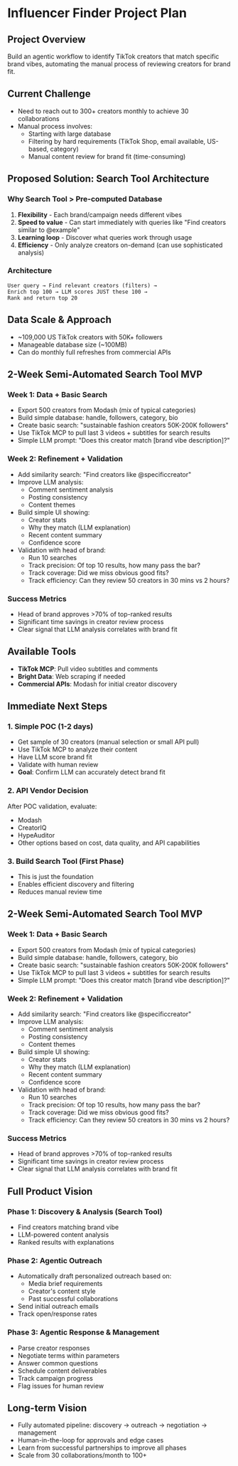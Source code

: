 # Influencer Finder Project Plan

## Project Overview
Build an agentic workflow to identify TikTok creators that match specific brand vibes, automating the manual process of reviewing creators for brand fit.

## Current Challenge
- Need to reach out to 300+ creators monthly to achieve 30 collaborations
- Manual process involves:
  - Starting with large database
  - Filtering by hard requirements (TikTok Shop, email available, US-based, category)
  - Manual content review for brand fit (time-consuming)

## Proposed Solution: Search Tool Architecture

### Why Search Tool > Pre-computed Database
1. **Flexibility** - Each brand/campaign needs different vibes
2. **Speed to value** - Can start immediately with queries like "Find creators similar to @example"
3. **Learning loop** - Discover what queries work through usage
4. **Efficiency** - Only analyze creators on-demand (can use sophisticated analysis)

### Architecture
```
User query → Find relevant creators (filters) → 
Enrich top 100 → LLM scores JUST these 100 → 
Rank and return top 20
```

## Data Scale & Approach
- ~109,000 US TikTok creators with 50K+ followers
- Manageable database size (~100MB)
- Can do monthly full refreshes from commercial APIs

## 2-Week Semi-Automated Search Tool MVP

### Week 1: Data + Basic Search
- Export 500 creators from Modash (mix of typical categories)
- Build simple database: handle, followers, category, bio
- Create basic search: "sustainable fashion creators 50K-200K followers"
- Use TikTok MCP to pull last 3 videos + subtitles for search results
- Simple LLM prompt: "Does this creator match [brand vibe description]?"

### Week 2: Refinement + Validation
- Add similarity search: "Find creators like @specificcreator"
- Improve LLM analysis:
  - Comment sentiment analysis
  - Posting consistency
  - Content themes
- Build simple UI showing:
  - Creator stats
  - Why they match (LLM explanation)
  - Recent content summary
  - Confidence score
- Validation with head of brand:
  - Run 10 searches
  - Track precision: Of top 10 results, how many pass the bar?
  - Track coverage: Did we miss obvious good fits?
  - Track efficiency: Can they review 50 creators in 30 mins vs 2 hours?

### Success Metrics
- Head of brand approves >70% of top-ranked results
- Significant time savings in creator review process
- Clear signal that LLM analysis correlates with brand fit

## Available Tools
- **TikTok MCP**: Pull video subtitles and comments
- **Bright Data**: Web scraping if needed
- **Commercial APIs**: Modash for initial creator discovery

## Immediate Next Steps

### 1. Simple POC (1-2 days)
- Get sample of 30 creators (manual selection or small API pull)
- Use TikTok MCP to analyze their content
- Have LLM score brand fit
- Validate with human review
- **Goal**: Confirm LLM can accurately detect brand fit

### 2. API Vendor Decision
After POC validation, evaluate:
- Modash
- CreatorIQ
- HypeAuditor
- Other options based on cost, data quality, and API capabilities

### 3. Build Search Tool (First Phase)
- This is just the foundation
- Enables efficient discovery and filtering
- Reduces manual review time

## 2-Week Semi-Automated Search Tool MVP

### Week 1: Data + Basic Search
- Export 500 creators from Modash (mix of typical categories)
- Build simple database: handle, followers, category, bio
- Create basic search: "sustainable fashion creators 50K-200K followers"
- Use TikTok MCP to pull last 3 videos + subtitles for search results
- Simple LLM prompt: "Does this creator match [brand vibe description]?"

### Week 2: Refinement + Validation
- Add similarity search: "Find creators like @specificcreator"
- Improve LLM analysis:
  - Comment sentiment analysis
  - Posting consistency
  - Content themes
- Build simple UI showing:
  - Creator stats
  - Why they match (LLM explanation)
  - Recent content summary
  - Confidence score
- Validation with head of brand:
  - Run 10 searches
  - Track precision: Of top 10 results, how many pass the bar?
  - Track coverage: Did we miss obvious good fits?
  - Track efficiency: Can they review 50 creators in 30 mins vs 2 hours?

### Success Metrics
- Head of brand approves >70% of top-ranked results
- Significant time savings in creator review process
- Clear signal that LLM analysis correlates with brand fit

## Full Product Vision

### Phase 1: Discovery & Analysis (Search Tool)
- Find creators matching brand vibe
- LLM-powered content analysis
- Ranked results with explanations

### Phase 2: Agentic Outreach
- Automatically draft personalized outreach based on:
  - Media brief requirements
  - Creator's content style
  - Past successful collaborations
- Send initial outreach emails
- Track open/response rates

### Phase 3: Agentic Response & Management
- Parse creator responses
- Negotiate terms within parameters
- Answer common questions
- Schedule content deliverables
- Track campaign progress
- Flag issues for human review

## Long-term Vision
- Fully automated pipeline: discovery → outreach → negotiation → management
- Human-in-the-loop for approvals and edge cases
- Learn from successful partnerships to improve all phases
- Scale from 30 collaborations/month to 100+